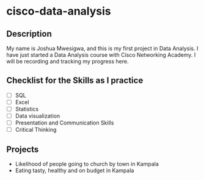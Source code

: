 # cisco-data-analysis
## Description
My name is Joshua Mwesigwa, and this is my first project in Data Analysis. I have just started a Data Analysis course with
Cisco Networking Academy. I will be recording and tracking my progress here.

## Checklist for the Skills as I practice
- [ ] SQL
- [ ] Excel
- [ ] Statistics
- [ ] Data visualization
- [ ] Presentation and Communication Skills
- [ ] Critical Thinking

## Projects
- Likelihood of people going to church by town in Kampala
- Eating tasty, healthy and on budget in Kampala
